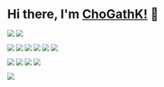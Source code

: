 # Hi there, I'm [ChoGathK!](https://github.com/ChoGathK/blogs) 👋

[![](https://img.shields.io/badge/Chogath-blogs-1E90FF)](https://github.com/ChoGathK/blogs)
[![](https://img.shields.io/badge/Chogath-ACheetahK-97FFFF)](https://github.com/A-Cheetah)

[![](https://img.shields.io/badge/TypeScript-Nest.js-FF6A6A)](https://nestjs.com/)
[![](https://img.shields.io/badge/TypeScript-Koa-FFF68F)](https://koajs.com/)
[![](https://img.shields.io/badge/TypeScript-Express-8B658B)](https://stores.express.com/)
[![](https://img.shields.io/badge/TypeScript-Vue.js-54FF9F)](https://cn.vuejs.org/)
[![](https://img.shields.io/badge/JavaScript-Egg.js-87843b)](https://eggjs.org/zh-cn/)
[![](https://img.shields.io/badge/JavaScript-UniApp-6b473c)](https://uniapp.dcloud.io/)


[![](https://img.shields.io/badge/Web-Node.js-C0FF3E)](https://nodejs.org/en)
[![](https://img.shields.io/badge/Web-Golang-00BFFF)](https://golang.org/)
[![](https://img.shields.io/badge/Web-Rust-ef5b9c)](https://www.rust-lang.org/)
[![](https://img.shields.io/badge/Web-Python-2b4490)](https://www.python.org/)

<img display="inline-block" src="https://github-readme-stats.vercel.app/api?username=ChoGathK&count_private=true&show_icons=true"/>
